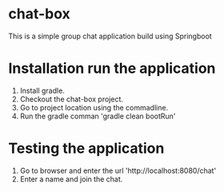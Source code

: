 # chat-box

This is a simple group chat application build using Springboot

# Installation run the application 

1. Install gradle.
2. Checkout the chat-box project.
3. Go to project location using the commadline.
4. Run the gradle comman 'gradle clean bootRun'

# Testing the application

1. Go to browser and enter the url 'http://localhost:8080/chat'
2. Enter a name and join the chat.
